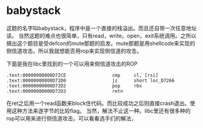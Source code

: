 # babystack

这题的名字叫babystack，程序中是一个直接的栈溢出。而且还自带一次任意地址读。
当然这题的难点也很简单，只有read，write，open，exit系统调用。之所以搞出这个题目是受defcon的mute那题的启发。mute那题是用shellcode来实现的侧信道攻击。所以我就想能否用rop来实现侧信道的攻击。

下面是我在libc里找到的一个可以用来侧信道攻击的ROP
```
.text:00000000000D72CE                 cmp     cl, [rsi]
.text:00000000000D72D0                 jz      short loc_D7266
.text:00000000000D72D2                 pop     rbx
.text:00000000000D72D3                 retn
```
在ret之后用一个read函数来block住代码。而比较成功之后则直接crash退出。使用这种方法来逐字节的比较flag。
当然，解法不止这一种。libc里还有很多种的rop可以用来进行侧信道攻击。可以看看选手们的解法，